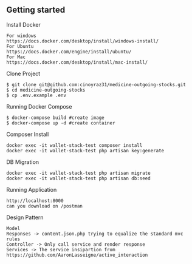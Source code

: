 ## Getting started

Install Docker
```
For windows
https://docs.docker.com/desktop/install/windows-install/
For Ubuntu
https://docs.docker.com/engine/install/ubuntu/
For Mac
https://docs.docker.com/desktop/install/mac-install/
```

Clone Project
```
$ git clone git@github.com:cinoyraz31/medicine-outgoing-stocks.git
$ cd medicine-outgoing-stocks
$ cp .env.example .env
```

Running Docker Compose
```
$ docker-compose build #create image
$ docker-compose up -d #create container
```

Composer Install
```
docker exec -it wallet-stack-test composer install
docker exec -it wallet-stack-test php artisan key:generate
```

DB Migration
```
docker exec -it wallet-stack-test php artisan migrate
docker exec -it wallet-stack-test php artisan db:seed
```

Running Application
```
http://localhost:8000
can you download on /postman
```
Design Pattern
```
Model
Responses -> content.json.php trying to equalize the standard mvc rules
Controller -> Only call service and render response
Services -> The service insipartion from https://github.com/AaronLasseigne/active_interaction
```
